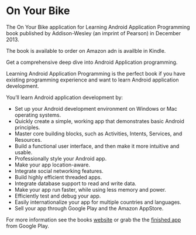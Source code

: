 On Your Bike
==========

The On Your Bike application for Learning Android Application Programming book published by Addison-Wesley (an imprint of Pearson) in December 2013.

The book is available to order on Amazon adn is availble in Kindle.

Get a comprehensive deep dive into Android Application programming.

Learning Android Application Programming is the perfect book if you have existing programming experience and want to learn Android application development.

You’ll learn Android application development by:
- Set up your Android development environment on Windows or Mac operating systems.
- Quickly create a simple, working app that demonstrates basic Android principles.
- Master core building blocks, such as Activities, Intents, Services, and Resources.
- Build a functional user interface, and then make it more intuitive and usable.
- Professionally style your Android app.
- Make your app location-aware.
- Integrate social networking features.
- Build highly efficient threaded apps.
- Integrate database support to read and write data.
- Make your app run faster, while using less memory and power.
- Efficiently test and debug your app.
- Easily internationalize your app for multiple countries and languages.
- Sell your app through Google Play and the Amazon AppStore.

For more information see the books [website](http://www.androiddevbook.com) or grab the the [finished app](https://play.google.com/store/apps/details?id=com.androiddevbook.onyourbike.bookapp) from Google Play.

